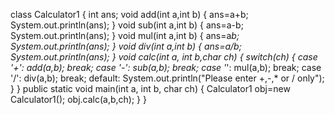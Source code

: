 class Calculator1
{
    int ans;
    void add(int a,int b)
    {
        ans=a+b;
        System.out.println(ans);
    }
    void sub(int a,int b)
    {
        ans=a-b;
        System.out.println(ans);
    }
    void mul(int a,int b)
    {
        ans=a*b;
        System.out.println(ans);
    }
    void div(int a,int b)
    {
        ans=a/b;
        System.out.println(ans);
    }
    void calc(int a, int b,char ch)
    {
        switch(ch)
        {
            case '+':
            add(a,b);
            break;
            case '-':
            sub(a,b);
            break;
            case '*':
            mul(a,b);
            break;
            case '/':
            div(a,b);
            break;
            default:
            System.out.println("Please enter +,-,* or / only");
        }
    }
    public static void main(int a, int b, char ch)
    {
        Calculator1 obj=new Calculator1();
        obj.calc(a,b,ch);
    }
}
